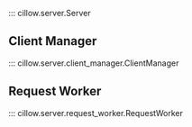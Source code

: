 ::: cillow.server.Server

## Client Manager

::: cillow.server.client_manager.ClientManager

## Request Worker

::: cillow.server.request_worker.RequestWorker
